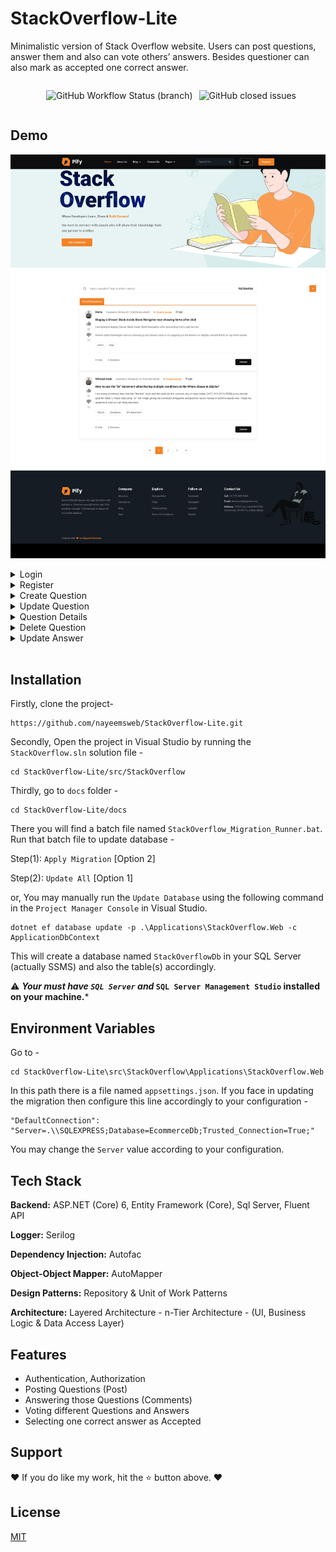 # StackOverflow-Lite

Minimalistic version of Stack Overflow website. Users can post 
questions, answer them and also can vote others’ answers. Besides 
questioner can also mark as accepted one correct answer.

<div align="center" style="display: flex; justify-content: center"> 
    
[comment]: <> (Develop Build Checking)
<img alt="GitHub Workflow Status (branch)" src="https://img.shields.io/github/workflow/status/nayeemsweb/StackOverflow-Lite/.NET/develop?style=for-the-badge" style="margin-left: 10px;margin-right: 10px">

[comment]: <> (Issues Closed)
<img alt="GitHub closed issues" src="https://img.shields.io/github/issues-closed-raw/nayeemsweb/StackOverflow-Lite?color=%23ee5253&style=for-the-badge">

</div>

## Demo

![Stack Overflow](https://github.com/nayeemsweb/StackOverflow-Lite/blob/main/docs/readme/Home.png?raw=true)

<details>
    <summary>Login</summary>
  ![Stack Overflow](https://github.com/nayeemsweb/StackOverflow-Lite/blob/main/docs/readme/Login.png?raw=true)
     
</details>

<details>
    <summary>Register</summary>
  ![Stack Overflow](https://github.com/nayeemsweb/StackOverflow-Lite/blob/main/docs/readme/Register.png?raw=true) 
     
</details>

<details>
    <summary>Create Question</summary>
  ![Stack Overflow](https://github.com/nayeemsweb/StackOverflow-Lite/blob/main/docs/readme/CreateQuestion.png?raw=true)
  
     
</details>
<details>
    <summary>Update Question</summary>
    ![Stack Overflow](https://github.com/nayeemsweb/StackOverflow-Lite/blob/main/docs/readme/UpdateQuestion.png?raw=true)
     
</details>

<details>
    <summary>Question Details</summary>
    ![Stack Overflow](https://github.com/nayeemsweb/StackOverflow-Lite/blob/main/docs/readme/PostDetails.png?raw=true)
     
</details>

<details>
    <summary>Delete Question</summary>
  ![Stack Overflow](https://github.com/nayeemsweb/StackOverflow-Lite/blob/main/docs/readme/DeleteQuestion.png?raw=true)
  
     
</details>

<details>
    <summary>Update Answer</summary>
  ![Stack Overflow](https://github.com/nayeemsweb/StackOverflow-Lite/blob/main/docs/readme/UpdateAnswer.png?raw=true)
  
     
</details>

</br>

## Installation

Firstly, clone the project-
```
https://github.com/nayeemsweb/StackOverflow-Lite.git
```
Secondly, Open the project in Visual Studio by running the `StackOverflow.sln` solution file - 
```
cd StackOverflow-Lite/src/StackOverflow
```
Thirdly, go to `docs` folder - 
```
cd StackOverflow-Lite/docs
```
There you will find a batch file named `StackOverflow_Migration_Runner.bat`. 
Run that batch file to update database - 

Step(1): `Apply Migration` [Option 2]

Step(2): `Update All` [Option 1]

or, You may manually run the `Update Database` using the following command
in the `Project Manager Console` in Visual Studio. 

```
dotnet ef database update -p .\Applications\StackOverflow.Web -c ApplicationDbContext
```

This will create a database named `StackOverflowDb` in your SQL Server 
(actually SSMS) and also the table(s) accordingly.

⚠️ ***Your must have `SQL Server` and* `SQL Server Management Studio` 
installed on your machine.***


    
## Environment Variables

Go to - 

```
cd StackOverflow-Lite\src\StackOverflow\Applications\StackOverflow.Web
```
In this path 
there is a file named `appsettings.json`. 
If you face in updating the migration then configure this line 
accordingly to your configuration - 
```
"DefaultConnection": "Server=.\\SQLEXPRESS;Database=EcommerceDb;Trusted_Connection=True;"
```

You may change the `Server` value according to your configuration.


## Tech Stack

**Backend:** ASP.NET (Core) 6,  Entity Framework (Core), Sql Server,
Fluent API

**Logger:** Serilog

**Dependency Injection:** Autofac

**Object-Object Mapper:** AutoMapper

**Design Patterns:** Repository & Unit of Work Patterns

**Architecture:** Layered Architecture - n-Tier Architecture -
(UI, Business Logic & Data Access Layer)




## Features

- Authentication, Authorization
- Posting Questions (Post)
- Answering those Questions (Comments)
- Voting different Questions and Answers
- Selecting one correct answer as Accepted


## Support

❤️ If you do like my work, hit the ⭐️ button above. ❤️


## License

[MIT](https://choosealicense.com/licenses/mit/)

